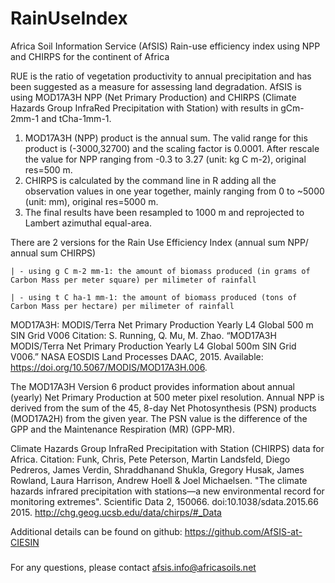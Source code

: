 # RainUseIndex
Africa Soil Information Service (AfSIS)
Rain-use efficiency index using NPP and CHIRPS for the continent of Africa

RUE is the ratio of vegetation productivity to annual precipitation and has been suggested as a measure for assessing land degradation.  AfSIS is using MOD17A3H NPP (Net Primary Production) and CHIRPS (Climate Hazards Group InfraRed Precipitation with Station) with results in gCm-2mm-1 and tCha-1mm-1.

1. MOD17A3H (NPP) product is the annual sum. The valid range for this product is (-3000,32700) and the scaling factor is 0.0001.  After rescale the value for NPP ranging from -0.3 to 3.27 (unit: kg C m-2), original res=500 m.
2. CHIRPS is calculated by the command line in R adding all the observation values in one year together, mainly ranging from 0 to ~5000 (unit: mm), original res=5000 m.
3. The final results have been resampled to 1000 m and reprojected to Lambert azimuthal equal-area.

There are 2 versions for the Rain Use Efficiency Index (annual sum NPP/ annual sum CHIRPS) 
	

	| - using g C m-2 mm-1: the amount of biomass produced (in grams of Carbon Mass per meter square) per milimeter of rainfall

	| - using t C ha-1 mm-1: the amount of biomass produced (tons of Carbon Mass per hectare) per milimeter of rainfall




MOD17A3H: MODIS/Terra Net Primary Production Yearly L4 Global 500 m SIN Grid V006 
Citation:
S. Running, Q. Mu, M. Zhao. “MOD17A3H MODIS/Terra Net Primary Production Yearly L4 Global 500m SIN Grid V006.” NASA EOSDIS Land Processes DAAC, 2015. Available: https://doi.org/10.5067/MODIS/MOD17A3H.006.

The MOD17A3H Version 6 product provides information about annual (yearly) Net Primary Production at 500 meter pixel resolution.  Annual NPP is derived from the sum of the 45, 8-day Net Photosynthesis  (PSN) products (MOD17A2H) from the given year.  The PSN value is the difference of the GPP and the Maintenance Respiration (MR) (GPP-MR).


Climate Hazards Group InfraRed Precipitation with Station (CHIRPS) data for Africa. 
Citation: 
Funk, Chris, Pete Peterson, Martin Landsfeld, Diego Pedreros, James Verdin, Shraddhanand Shukla, Gregory Husak, James Rowland, Laura Harrison, Andrew Hoell & Joel Michaelsen.
"The climate hazards infrared precipitation with stations—a new environmental record for monitoring extremes". Scientific Data 2, 150066. doi:10.1038/sdata.2015.66 2015. 
http://chg.geog.ucsb.edu/data/chirps/#_Data


Additional details can be found on github: https://github.com/AfSIS-at-CIESIN

#####
For any questions, please contact afsis.info@africasoils.net

#####

